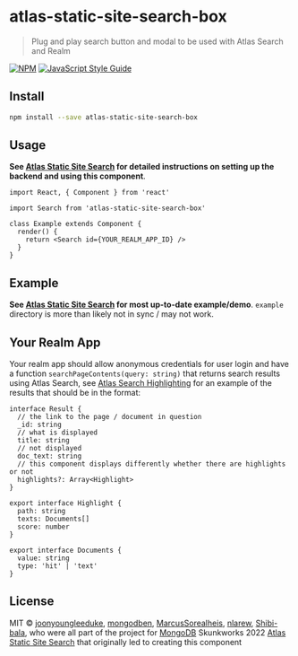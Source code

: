 # atlas-static-site-search-box

> Plug and play search button and modal to be used with Atlas Search and Realm

[![NPM](https://img.shields.io/npm/v/atlas-static-site-search-box.svg)](https://www.npmjs.com/package/atlas-static-site-search-box) [![JavaScript Style Guide](https://img.shields.io/badge/code_style-standard-brightgreen.svg)](https://standardjs.com)

## Install

```bash
npm install --save atlas-static-site-search-box
```

## Usage

**See [Atlas Static Site Search](https://github.com/mongodben/atlas-static-site-search) for detailed instructions on setting up the backend and using this component**.

```tsx
import React, { Component } from 'react'

import Search from 'atlas-static-site-search-box'

class Example extends Component {
  render() {
    return <Search id={YOUR_REALM_APP_ID} />
  }
}
```

## Example

**See [Atlas Static Site Search](https://github.com/mongodben/atlas-static-site-search) for most up-to-date example/demo**.
`example` directory is more than likely not in sync / may not work.

## Your Realm App
Your realm app should allow anonymous credentials for user login and have a function
`searchPageContents(query: string)` that returns search results using Atlas Search,
see [Atlas Search Highlighting](https://www.mongodb.com/docs/atlas/atlas-search/highlighting/)
for an example of the results that should be in the format:
```tsx
interface Result {
  // the link to the page / document in question
  _id: string
  // what is displayed
  title: string
  // not displayed
  doc_text: string
  // this component displays differently whether there are highlights or not
  highlights?: Array<Highlight>
}

export interface Highlight {
  path: string
  texts: Documents[]
  score: number
}

export interface Documents {
  value: string
  type: 'hit' | 'text'
}
```

## License

MIT © [joonyoungleeduke](https://github.com/joonyoungleeduke), [mongodben](https://github.com/mongodben), [MarcusSorealheis](https://github.com/MarcusSorealheis), [nlarew](https://github.com/nlarew), [Shibi-bala](https://github.com/Shibi-bala), who were all part of the project for [MongoDB](https://www.mongodb.com/) Skunkworks 2022 [Atlas Static Site Search](https://github.com/mongodben/atlas-static-site-search) that originally led to creating this component

